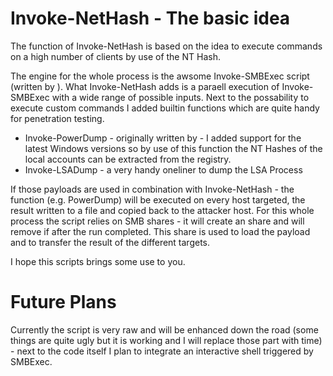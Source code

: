 # Invoke-NetHash - The basic idea

The function of Invoke-NetHash is based on the idea to execute commands on a high number of clients by use of the NT Hash. 

The engine for the whole process is the awsome Invoke-SMBExec script (written by ). What Invoke-NetHash adds is a paraell execution of Invoke-SMBExec with a wide range of possible inputs. 
Next to the possability to execute custom commands I added builtin functions which are quite handy for penetration testing. 

* Invoke-PowerDump - originally written by - I added support for the latest Windows versions so by use of this function the NT Hashes of the local accounts can be extracted from the registry.
* Invoke-LSADump - a very handy oneliner to dump the LSA Process

If those payloads are used in combination with Invoke-NetHash - the function (e.g. PowerDump) will be executed on every host targeted, the result written to a file and copied back to the attacker host.
For this whole process the script relies on SMB shares - it will create an share and will remove if after the run completed. This share is used to load the payload and to transfer the result of the different targets. 

I hope this scripts brings some use to you.

# Future Plans

Currently the script is very raw and will be enhanced down the road (some things are quite ugly but it is working and I will replace those part with time) - next to the code itself I plan to integrate an interactive shell triggered by SMBExec.
 